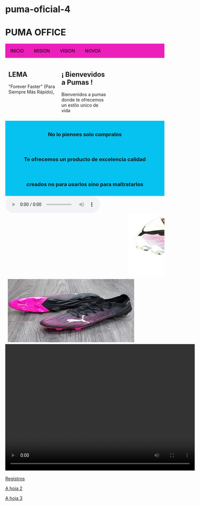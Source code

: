 # puma-oficial-4
<!DOCTYPE html>
<html lang="es">
<head>
<meta charset="UTF-8">
<title>NOVOA</title>
<style>
/* Ejemplo de estilo básico para organizar */
.topnav {
  background-color: #ec08b3e7;
  overflow: hidden;
}
.topnav a {
  float: left;
  color: #000405;
  padding: 14px 16px;
  text-decoration: none;
}
.row {
  display: flex;
}
.row__column {
  flex: 1;
  padding: 10px;
}
.footer {
  text-align: center;
  padding: 10px;
  background-color: #06c2f1;
}
</style>
</head>
<body>

<h1>PUMA OFFICE</h1>

<!-- Crear el menú -->
<div class="topnav">
  <a href="https://www.mined.gob.sv/">INICIO</a>
  <a href="#">MISION</a>
  <a href="#">VISION</a>
  <a href="https://www.nintendo.com/us/">NOVOA</a>
</div>

<!-- Cuerpo de la página -->
<div class="row">
  <div class="row__column side">
    <h2>LEMA</h2>
    <p>"Forever Faster" (Para Siempre Más Rápido),</p>
  </div>
  <div class="row__column middle">
    <h2>¡ Bienvevidos a Pumas !</h2>
    <p>Bienvenidos a pumas donde te ofrecemos un estilo unico de vida </p>
  </div>
  <div class="row__column side">
    <h2></h2>
    <p></p>
  </div>
</div>

<!-- Pie de Página -->
<div class="footer">
  <h3>No lo pienses solo compralos </h3>
</div>

<div class="footer">
  <h3>Te ofrecemos un producto de excelencia calidad </h3>
</div>

<div class="footer">
  <h3>creados no para usarlos sino para maltratarlos </h3>
</div>

<!-- Audio -->
<audio controls>
  <source src="musica.aac" type="audio/mp3">
  Tu navegador no soporta audio HTML5.
</audio>

<!-- Imágenes en movimiento -->
<marquee>
  <img src="Future 7 ultimate.webp" width="400" height="200" alt="Imagen en movimiento">
</marquee>

<marquee behavior="alternate">
  <img src="Puma ultra 1.2.jpg" width="400" height="200"
       onmouseover="this.src='nip2.jpg'"
       onmouseout="this.src='Cari2.png'"
       alt="Imagen alternativa">
</marquee>

<!-- Video -->
<video width="600" height="400" controls>
  <source src="video.mp4" type="video/mp4">
</video>

<!-- Enlaces finales -->
<p><a href="Base Access China.html">Registros</a></p>
<p><a href="index.html">A hoja 2</a></p>
<p><a href="iindex.htm">A hoja 3</a></p>

</body>
</html>
